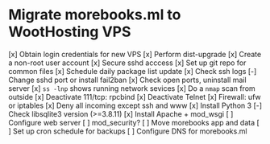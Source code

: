 # Migrate morebooks.ml to WootHosting VPS
[x] Obtain login credentials for new VPS
[x] Perform dist-upgrade
[x] Create a non-root user account
[x] Secure sshd acccess
[x] Set up git repo for common files
[x] Schedule daily package list update
[x] Check ssh logs
    [-] Change sshd port or install fail2ban
[x] Check open ports, uninstall mail server
    [x] `ss -lnp` shows running network sevices
    [x] Do a `nmap` scan from outside
        [x] Deactivate 111/tcp: rpcbind
[x] Deactivate Telnet
[x] Firewall: ufw or iptables
    [x] Deny all incoming except ssh and www
[x] Install Python 3
[-] Check libsqlite3 version (>=3.8.11)
[x] Install Apache + mod_wsgi
[ ] Configure web server
    [ ] mod_security?
[ ] Move morebooks app and data
[ ] Set up cron schedule for backups
[ ] Configure DNS for morebooks.ml
